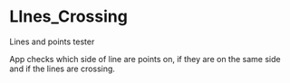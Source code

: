# LInes_Crossing
Lines and points tester

App checks which side of line are points on, if they are on the same side and if the lines are crossing.
